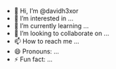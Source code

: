 - 👋 Hi, I’m @davidh3xor
- 👀 I’m interested in ...
- 🌱 I’m currently learning ...
- 💞️ I’m looking to collaborate on ...
- 📫 How to reach me ...
- 😄 Pronouns: ...
- ⚡ Fun fact: ...

<!---
jasimamir/jasimamir is a ✨ special ✨ repository because its `README.md` (this file) appears on your GitHub profile.
You can click the Preview link to take a look at your changes.
--->
